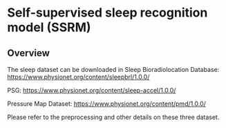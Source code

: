 # Self-supervised sleep recognition model (SSRM)

## Overview
The sleep dataset can be downloaded in 
Sleep Bioradiolocation Database: https://www.physionet.org/content/sleepbrl/1.0.0/

PSG: https://www.physionet.org/content/sleep-accel/1.0.0/

Pressure Map Dataset: https://www.physionet.org/content/pmd/1.0.0/

Please refer to the preprocessing and other details on these three dataset.

